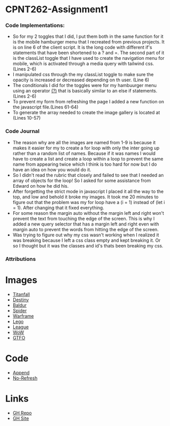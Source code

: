 # CPNT262-Assignment1
### Code Implementations:
- So for my 2 toggles that I did, I put them both in the same function for it is the mobile hamburger menu that I recreated from previous projects. It is on line 6 of the client script. It is the long code with different if's statements that have been shortened to a ? and =. The second part of it is the classList toggle that I have used to create the navigation menu for mobile, which is activated through a media query with tailwind css. (Lines 2-6)
- I manipulated css through the my classList toggle to make sure the opacity is increased or decreased depending on th user. (Line 6)
- The conditionals I did for the toggles were for my hambuurger menu using an operator [(?)](https://developer.mozilla.org/en-US/docs/Web/JavaScript/Reference/Operators/Conditional_operator) that is basically similar to an else if statements. (Lines 2-6)
- To prevent my form from refreshing the page I added a new function on the javascript file.(Lines 61-64)
- To generate the array needed to create the image gallery is located at (Lines 10-57)
### Code Journal
- The reason why are all the images are named from 1-9 is because it makes it easier for my to create a for loop with only the inter going up rather than a random list of names. Because if it was names I would have to create a list and create a loop within a loop to prevent the same name from appearing twice which I think is too hard for now but I do have an idea on how you would do it.
- So I didn't read the rubric that closely and failed to see that I needed an array of objects for the loop! So I asked for some assistance from Edward on how he did his.
- After forgetting the strict mode in javascript I placed it all the way to the top, and low and behold it broke my images. It took me 20 minutes to figure out that the problem  was my for loop have a (i = 1) instead of (let i = 1). After changing that it fixed everything.
- For some reason the margin auto without the margin left and right won't prevent the text from touching the edge of the screen. This is why I added a new query selector that has a margin left and right even with margin auto to prevent the words from hitting the edge of the screen.
- Was trying to figure out why my css wasn't working when I realized it was breaking because I left a css class empty and kept breaking it. Or so I thought but it was the classes and id's thats been breaking my css.
### Attributions 
# Images
- [Titanfall](https://images.app.goo.gl/htg1ZeMyFrsepNhx5)
- [Destiny](https://www.destinypedia.com/The_Final_Shape#/media/File:FinalShapePoster1.jpg)
- [Baldur](https://blog.playstation.com/tachyon/2023/02/f321c065cf3f405b6d0ac06fd5a550d6a95b5a5e-scaled.jpg?resize=1088%2C612&crop_strategy=smart&zoom=1.5)
- [Spider](https://4kwallpapers.com/games/marvels-spider-man-12968.html)
- [Warframe](https://imgur.com/a/gZ4cP79)
- [Lego](https://www.deviantart.com/mr3210/art/LEGO-STAR-WARS-The-Skywalker-Saga-Wallpaper-924588084)
- [League](https://stryda.gg/games/lol-esports)
- [WoW](https://wall.alphacoders.com/big.php?i=1302314)
- [GTFO](https://store.steampowered.com/news/app/493520/view/1699476680686965554)

# Code 
- [Append](https://stackoverflow.com/a/2735894)
- [No-Refresh](https://youtu.be/eqSafEsK95w?si=ffUtvlA8Lra2ZRLy)

# Links
- [GH Repo](https://github.com/AshkieCharles/CPNT262-Assignment1.git)
- [GH Site](https://ashkiecharles.github.io/CPNT262-Assignment1/)